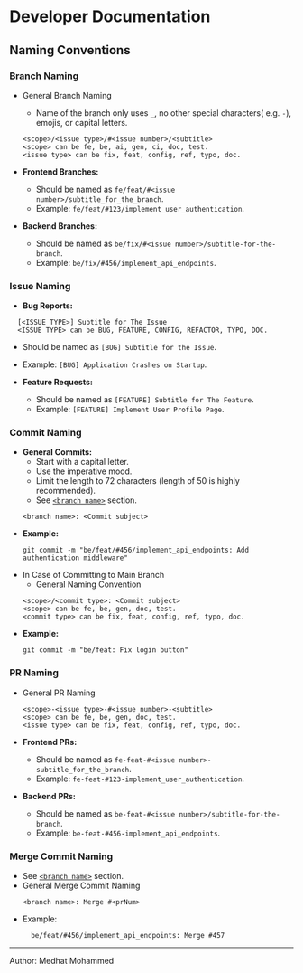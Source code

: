 # Developer Documentation
## Naming Conventions
### Branch Naming
- General Branch Naming
   - Name of the branch only uses `_`, no other special characters( e.g. `-`), emojis, or capital letters.
  ```
  <scope>/<issue type>/#<issue number>/<subtitle>
  <scope> can be fe, be, ai, gen, ci, doc, test.
  <issue type> can be fix, feat, config, ref, typo, doc.
  ```
- **Frontend Branches:**
  - Should be named as `fe/feat/#<issue number>/subtitle_for_the_branch`.
  - Example: `fe/feat/#123/implement_user_authentication`.

- **Backend Branches:**
  - Should be named as `be/fix/#<issue number>/subtitle-for-the-branch`.
  - Example: `be/fix/#456/implement_api_endpoints`.


### Issue Naming
<!--TODO: rewrite it-->
- **Bug Reports:** 
```
  [<ISSUE TYPE>] Subtitle for The Issue
  <ISSUE TYPE> can be BUG, FEATURE, CONFIG, REFACTOR, TYPO, DOC.
  ```
  - Should be named as `[BUG] Subtitle for the Issue`.
  - Example: `[BUG] Application Crashes on Startup`.

- **Feature Requests:**
  - Should be named as `[FEATURE] Subtitle for The Feature`.
  - Example: `[FEATURE] Implement User Profile Page`.

### Commit Naming

- **General Commits:**
  - Start with a capital letter.
  - Use the imperative mood.
  - Limit the length to 72 characters (length of 50 is highly recommended).
  - See [`<branch name>`](#branch-naming) section.
  ```
  <branch name>: <Commit subject>
  ```
- **Example:**
  ```
  git commit -m "be/feat/#456/implement_api_endpoints: Add authentication middleware"
  ```
- In Case of Committing to Main Branch
  - General Naming Convention
  ```
  <scope>/<commit type>: <Commit subject>
  <scope> can be fe, be, gen, doc, test.
  <commit type> can be fix, feat, config, ref, typo, doc.
  ```
- **Example:**
  ```
  git commit -m "be/feat: Fix login button"
  ```
### PR Naming
- General PR Naming
  ```
  <scope>-<issue type>-#<issue number>-<subtitle>
  <scope> can be fe, be, gen, doc, test.
  <issue type> can be fix, feat, config, ref, typo, doc.
  ```
- **Frontend PRs:**
  - Should be named as `fe-feat-#<issue number>-subtitle_for_the_branch`.
  - Example: `fe-feat-#123-implement_user_authentication`.

- **Backend PRs:**
  - Should be named as `be-feat-#<issue number>/subtitle-for-the-branch`.
  - Example: `be-feat-#456-implement_api_endpoints`.

### Merge Commit Naming
- See [`<branch name>`](#branch-naming) section.
- General Merge Commit Naming
  ```
  <branch name>: Merge #<prNum>
  ```
- Example: 
  ```
    be/feat/#456/implement_api_endpoints: Merge #457
  ```
---

Author: Medhat Mohammed